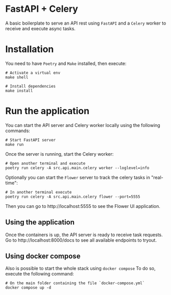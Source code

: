 # FastAPI + Celery
A basic boilerplate to serve an API rest using `FastAPI` and a `Celery` worker to receive and execute async tasks.

# Installation
You need to have `Poetry` and `Make` installed, then execute:
```
# Activate a virtual env
make shell

# Install dependencies
make install
```

# Run the application
You can start the API server and Celery worker locally using the following commands:  

```
# Start FastAPI server
make run
```

Once the server is running, start the Celery worker:
```
# Open another terminal and execute
poetry run celery -A src.api.main.celery worker --loglevel=info
```

Optionally you can start the `Flower` server to track the celery tasks in "real-time":
```
# In another terminal execute
poetry run celery -A src.api.main.celery flower --port=5555
```

Then you can go to http://localhost:5555 to see the Flower UI application.
## Using the application
Once the containers is up, the API server is ready to receive task requests.
Go to http://localhost:8000/docs to see all available endpoints to tryout. 

## Using docker compose
Also is possible to start the whole stack using `docker compose`
To do so, execute the following command:
```
# On the main folder containing the file `docker-compose.yml`
docker compose up -d
```
